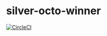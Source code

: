 # silver-octo-winner

[![CircleCI](https://circleci.com/gh/redcarpetoaxaca/silver-octo-winner.svg?style=svg)](https://circleci.com/gh/redcarpetoaxaca/silver-octo-winner)